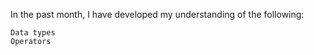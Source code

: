 In the past month, I have developed my understanding of the following:

    Data types
    Operators


